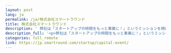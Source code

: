 ```yaml
---
layout: post
lang: ja
permalink: /ja/株式会社スマートラウンド
title: 株式会社スマートラウンド
description: ' 弊社は「スタートアップの時間をもっと事業に！」というミッションを掲げ、スタートアップと投資家の日々の実務を効率化させるためのBtoB SaaS「smartround」を開発・提供しております。 採用情報はこちら '
description_full: '<p>弊社は「スタートアップの時間をもっと事業に！」というミッションを掲げ、スタートアップと投資家の日々の実務を効率化させるためのBtoB SaaS「smartround」を開発・提供しております。<br /><a href="https://www.wantedly.com/companies/company_4346433/projects">採用情報はこちら</a></p>'
categories: full_remote
link: https://jp.smartround.com/startup/capital-event/
---
```

